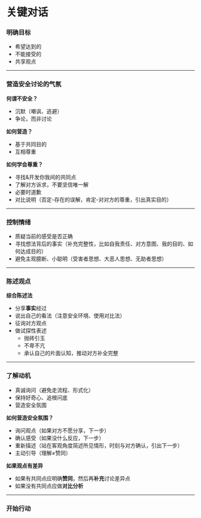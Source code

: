 # 关键对话



### 明确目标

- 希望达到的
- 不能接受的
- 共享观点

---

### 营造安全讨论的气氛

**何谓不安全？**

- 沉默（嘲讽、逃避）
- 争论，而非讨论



**如何营造？**

- 基于共同目的
- 互相尊重



**如何学会尊重？**

- 寻找&开发你我间的共同点
- 了解对方诉求，不要坚信唯一解
- 必要时道歉
- 对比说明（否定-存在的误解，肯定-对对方的尊重，引出真实目的）

---

### 控制情绪

- 质疑当前的感受是否正确
- 寻找想法背后的事实（补充完整性，比如自我责任、对方意图、我的目的、如何达成目的）
- 避免主观臆断、小聪明（受害者思想、大恶人思想、无助者思想）

---

### 陈述观点

**综合陈述法**

- 分享**事实**经过
- 说出自己的看法（注意安全环境、使用对比法）
- 征询对方观点
- 做试探性表述
  - 抛砖引玉
  - 不卑不亢
  - 承认自己的片面认知，推动对方补全完整

---

### 了解动机

- 真诚询问（避免走流程、形式化）
- 保持好奇心、追根问底
- 营造安全氛围

**如何营造安全氛围？**

- 询问观点（如果对方不愿分享，下一步）
- 确认感受（如果没什么反应，下一步）
- 重新描述（站在客观角度简述所见情形，时刻与对方确认，引出下一步）
- 主动引导（理解≠赞同）



**如果观点有差异**

- 如果有共同点应明确**赞同**，然后再**补充**讨论差异点
- 如果没有共同点应做**对比分析**

---

### 开始行动


